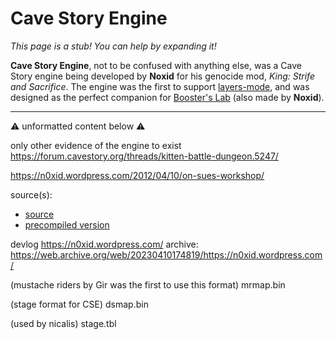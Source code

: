 # Cave Story Engine

*This page is a stub! You can help by expanding it!*

**Cave Story Engine**, not to be confused with anything else, was a Cave Story engine being developed by **Noxid** for his genocide mod, *King: Strife and Sacrifice*. The engine was the first to support [layers-mode](layers-mode), and was designed as the perfect companion for [Booster's Lab](boosters-lab) (also made by **Noxid**).


---
:warning: unformatted content below :warning:


only other evidence of the engine to exist
https://forum.cavestory.org/threads/kitten-battle-dungeon.5247/

https://n0xid.wordpress.com/2012/04/10/on-sues-workshop/


source(s):
- [source](files/CsEngine.zip)
- [precompiled version](files/Tilesbuggy.zip)

devlog
https://n0xid.wordpress.com/
archive:
https://web.archive.org/web/20230410174819/https://n0xid.wordpress.com/

(mustache riders by Gir was the first to use this format)
mrmap.bin

(stage format for CSE)
dsmap.bin

(used by nicalis)
stage.tbl




